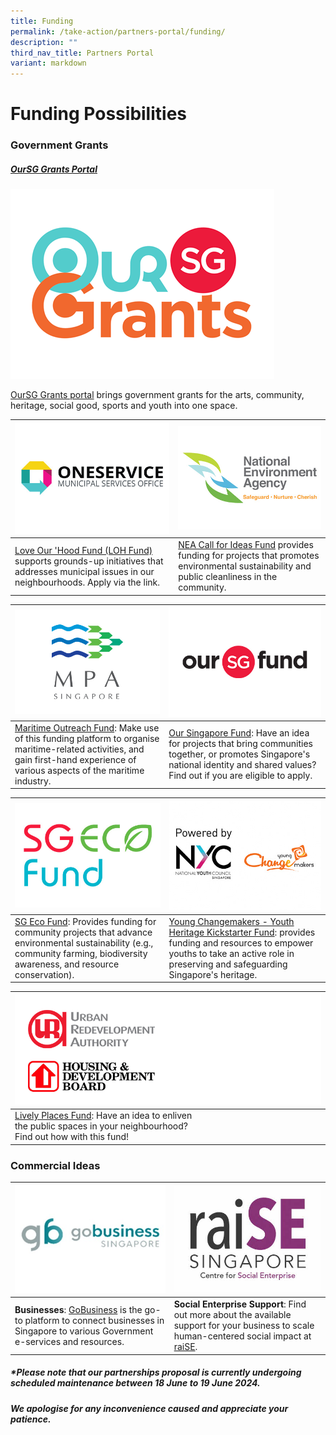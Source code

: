 ```yaml
---
title: Funding
permalink: /take-action/partners-portal/funding/
description: ""
third_nav_title: Partners Portal
variant: markdown
---
```

# Funding Possibilities


### Government Grants

##### [OurSG Grants Portal](https://oursggrants.gov.sg)

[![](/images/oursggrants_logo.png)](https://oursggrants.gov.sg)

[OurSG Grants portal](https://oursggrants.gov.sg) brings government grants for the arts, community, heritage, social good, sports and youth into one space. 

| ![](/images/Opportunities/mso-logo_422x304.jpg)|  ![](/images/Opportunities/nea-logo_422x304.jpg) |
| -------- | -------- | 
| [Love Our 'Hood Fund (LOH Fund)](https://go.gov.sg/fund-application) supports grounds-up initiatives that addresses municipal issues in our neighbourhoods. Apply via the link. | [NEA Call for Ideas Fund](https://www.nea.gov.sg/programmes-grants/grants-and-awards/call-for-ideas-fund) provides funding for projects that promotes environmental sustainability and public cleanliness in the community. | 


| ![](/images/Opportunities/mpa-logo_422x304.jpg)|  ![](/images/Opportunities/osf-logo_422x304.jpg)|
| -------- | -------- | 
|[Maritime Outreach Fund](https://www.mpa.gov.sg/events-careers/public-outreach/maritime-outreach-fund): Make use of this funding platform to organise maritime-related activities, and gain first-hand experience of various aspects of the maritime industry.| [Our Singapore Fund](https://www.sg/oursingaporefund): Have an idea for projects that bring communities together, or promotes Singapore's national identity and shared values? Find out if you are eligible to apply. | 

|![](/images/Opportunities/sg-eco-fund_422x304.jpg)  |  ![](/images/Opportunities/nyc-ycm-logo-(422x304).jpg) |
| -------- | -------- | 
|[SG Eco Fund](https://www.mse.gov.sg/sgecofund): Provides funding for community projects that advance environmental sustainability (e.g., community farming, biodiversity awareness, and resource conservation). | [Young Changemakers - Youth Heritage Kickstarter Fund](https://www.nyc.gov.sg/programmes-grants/young-changemakers)​:  provides funding and resources to empower youths to take an active role in preserving and safeguarding Singapore's heritage. | 

|![](/images/Opportunities/Funding/URA_HDB.png)|
| -------- |
|[Lively Places Fund](https://www.ura.gov.sg/Corporate/Get-Involved/Enliven-Public-Spaces/Activate-public-spaces): Have an idea to enliven<br> the public spaces in your neighbourhood? <br>Find out how with this fund!|

### Commercial Ideas 


| ![](/images/Opportunities/gobusiness-logo-v2.jpg) | ![](/images/Opportunities/raise-logo-v2.jpg)|
| - | -------- | 
| **Businesses**: [GoBusiness](https://gobusiness.gov.sg) is the go-to platform to connect businesses in Singapore to various Government e-services and resources. | **Social Enterprise Support**: Find out more about the available support for your business to scale human-centered social impact at [raiSE](https://www.raise.sg). | 

##### *Please note that our partnerships proposal is currently undergoing scheduled maintenance between 18 June to 19 June 2024.

##### We apologise for any inconvenience caused and appreciate your patience.
